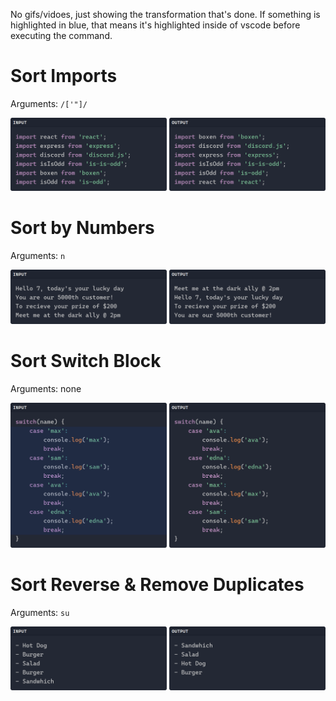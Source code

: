 No gifs/vidoes, just showing the transformation that's done. If something is highlighted
in blue, that means it's highlighted inside of vscode before executing the command.

# Sort Imports

Arguments: `/['"]/`

![sort imports](assets/previews/sort-imports-normal.png)

# Sort by Numbers

Arguments: `n`

![sort by numbers](assets/previews/number-normal.png)

# Sort Switch Block

Arguments: none

![sort switch block](assets/previews/switch-case-normal.png)

# Sort Reverse & Remove Duplicates

Arguments: `su`

![sort reverse & remove duplicates](assets/previews/unique-reverse.png)
